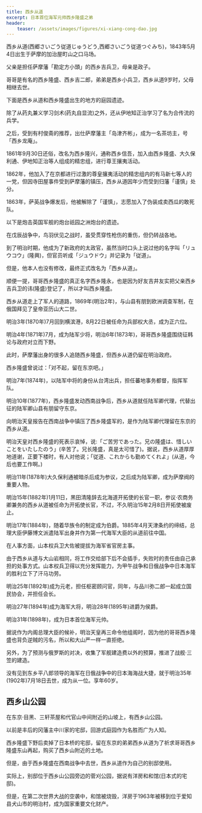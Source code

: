 ```yaml
---
title: 西乡从道
excerpt: 日本首位海军元帅西乡隆盛之弟
header: 
    teaser: /assets/images/figures/xi-xiang-cong-dao.jpg
---
```


西乡从道(西郷さいごう従道じゅうどう,西郷さいごう従道つぐみち)，1843年5月4日出生于萨摩的加治屋町山之口马场。

父亲是担任萨摩藩「勘定方小頭」的西乡吉兵卫，母亲是政子。

哥哥是有名的西乡隆盛、西乡吉二郎，弟弟是西乡小兵卫，西乡从道9岁时，父母相继去世。

下面是西乡从道和西乡隆盛出生的地方的庭园遗迹。

除了从药丸兼义学习剑术(药丸自显流)之外，还从伊地知正治学习了名为合传流的兵学。

之后，受到有村俊斋的推荐，出仕萨摩藩主「岛津齐彬」，成为一名茶坊主，号「西乡龙庵」。

1861年9月30日还俗，改名为西乡隆兴，通称西乡信吾，加入由西乡隆盛、大久保利通、伊地知正治等人组成的精忠组，进行尊王攘夷活动。

1862年，他加入了在京都进行过激的尊皇攘夷活动的精忠组内的有马新七等人的一党，但因寺田屋事件受到萨摩藩的镇压，西乡从道因年少而受到归藩「谨慎」处分。

1863年，萨英战争爆发后，他被解除了「谨慎」，志愿加入了伪装成卖西瓜的敢死队。

以下是炮击英国军舰的炮台祇园之洲炮台的遗迹。

在戊辰战争中，鸟羽伏见之战时，虽受贯穿性枪伤的重伤，但仍转战各地。

到了明治时期，他成为了新政府的太政官，虽然当时口头上说过他的名字叫「リュウコウ」(隆興)，但官员听成「ジュウドウ」并记录为「従道」。

但是，他本人也没有修改，最终正式改名为「西乡从道」。

顺便一提，哥哥西乡隆盛的真正名字西乡隆永，也是因为好友吉井友实把父亲西乡吉兵卫的讳(隆盛)登记了，所以才叫西乡隆盛。

西乡从道走上了军人的道路，1869年(明治2年)，与山县有朋到欧洲调查军制，在俄国拜见了皇帝亚历山大二世。

明治3年(1870年)7月回到横滨港，8月22日被任命为兵部权大丞，成为正六位。

明治4年(1871年)7月，成为陆军少将，明治6年(1873年)，哥哥西乡隆盛围绕征韩论与政府对立而下野。

此时，萨摩藩出身的很多人追随西乡隆盛，但西乡从道仍留在明治政府。

西乡隆盛曾说过：「对不起，留在东京吧。」

明治7年(1874年)，以陆军中将的身份从台湾出兵，担任蕃地事务都督，指挥军队。

明治10年(1877年)，西乡隆盛发动西南战争后，西乡从道就任陆军卿代理，代替出征的陆军卿山县有朋留守东京。

向明治天皇报告在西南战争中镇压了西乡隆盛军的，是作为陆军卿代理留在东京的西乡从道。

明治天皇对西乡隆盛的死表示哀悼，说:「ご苦労であった。兄の隆盛は、惜しいことをいたしたのう」(辛苦了。兄长隆盛，真是太可惜了)。据说，西乡从道厚厚地道谢，正要下楼时，有人对他说；「従道、これからも勤めてくれよ」(从道，今后也要工作啊。)

明治11年(1878年)大久保利通被暗杀后成为参议，之后成为陆军卿，成为萨摩阀的重要人物。

明治15年(1882年)1月11日，黑田清隆辞去北海道开拓使的长官一职，参议·农商务卿兼务的西乡从道被任命为开拓使长官，不过，不久明治15年2月8日开拓使被废止。

明治17年(1884年)，随着华族令的制定成为伯爵。1885年4月天津条约的缔结，总理大臣伊藤博文派遣陆军出身并作为第一代海军大臣的从道前往中国。

在人事方面，山本权兵卫大佐被提拔为海军省官房主事。

由于西乡从道与大山岩相同，将工作交给部下后不会插手，失败时的责任由自己承担的处事方式。山本权兵卫得以充分发挥能力，为甲午战争和日俄战争中日本海军的胜利立下了汗马功劳。

明治25年(1892年)成为元老，担任枢密顾问官，同年，与品川弥二郎一起成立国民协会，并担任会长。

明治27年(1894年)成为海军大将，明治28年(1895年)进爵为侯爵。

明治31年(1898年)，成为日本首位海军元帅。

据说作为内阁总理大臣的候补，明治天皇再三命令他组阁时，因为他的哥哥西乡隆盛也背负逆贼的污名，所以和大山严一样一直拒绝。

另外，为了预测与俄罗斯的对决，收集了军舰建造费以外的预算，推进了战舰·三笠的建造。

没有见到东乡平八郎领导的海军在日俄战争中的日本海海战大捷，就于明治35年(1902年)7月18日去世，成为从一位。享年60岁。

## 西乡山公园

在东京·目黑、三轩茶屋和代官山中间附近的山坡上，有西乡山公园。

以前是丰后的冈藩主中川家的宅邸，回游式庭园作为名胜而广为人知。

西乡隆盛下野后卖掉了日本桥的宅邸，留在东京的弟弟西乡从道为了祈求哥哥西乡隆盛东山再起，购买了西乡山附近的土地。

但是，由于西乡隆盛在西南战争中去世，西乡从道作为自己的别邸使用。

实际上，别邸位于西乡山公园旁边的菅刈公园，据说有洋房和和馆(日本式的宅邸)。

但是，在第二次世界大战的空袭中，和馆被烧毁，洋房于1963年被移到位于爱知县犬山市的明治村，成为国家重要文化财产。

  
